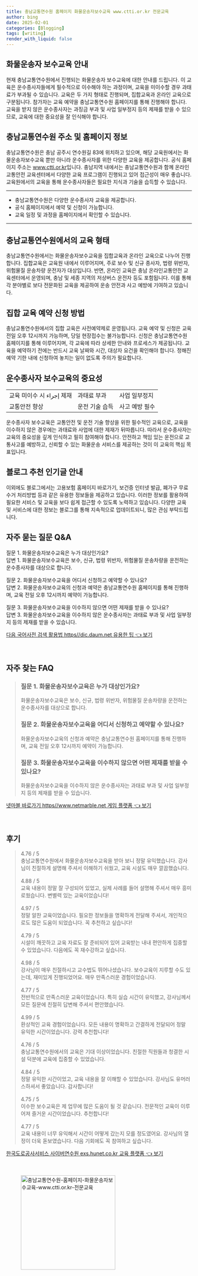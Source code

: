 ```yaml
---
title: 충남교통연수원 홈페이지 화물운송자보수교육 www.ctti.or.kr 전문교육
author: bing
date: 2025-02-01
categories: [Blogging]
tags: [writing]
render_with_liquid: false
---
```



<h2 id='화물운송자보수교육안내'>화물운송자 보수교육 안내</h2>

<p>현재 충남교통연수원에서 진행되는 화물운송자 보수교육에 대한 안내를 드립니다. 이 교육은 운수종사자들에게 필수적으로 이수해야 하는 과정이며, 교육을 미이수할 경우 과태료가 부과될 수 있습니다. 교육은 두 가지 형태로 진행되며, 집합교육과 온라인 교육으로 구분됩니다. 참가자는 교육 예약을 충남교통연수원 홈페이지를 통해 진행해야 합니다. 교육을 받지 않은 운수종사자는 과징금 부과 및 사업 일부정지 등의 제재를 받을 수 있으므로, 교육에 대한 중요성을 잘 인식해야 합니다.</p>

<h2 id='충남교통연수원정보'>충남교통연수원 주소 및 홈페이지 정보</h2>

<p>충남교통연수원은 충남 공주시 연수원길 83에 위치하고 있으며, 해당 교육원에서는 화물운송자보수교육 뿐만 아니라 운수종사자를 위한 다양한 교육을 제공합니다. 공식 홈페이지 주소는 <a href="https://www.ctti.or.kr/">www.ctti.or.kr</a>입니다. 충남지역 내에서는 충남교통연수원과 함께 온라인교통안전 교육센터에서 다양한 교육 프로그램이 진행되고 있어 접근성이 매우 좋습니다. 교육원에서의 교육을 통해 운수종사자들은 필요한 지식과 기술을 습득할 수 있습니다.</p>

<hr />

<ul>
    <li>충남교통연수원은 다양한 운수종사자 교육을 제공합니다.</li>
    <li>공식 홈페이지에서 예약 및 신청이 가능합니다.</li>
    <li>교육 일정 및 과정을 홈페이지에서 확인할 수 있습니다.</li>
</ul>

<hr />

<h2 id='교육형태'>충남교통연수원에서의 교육 형태</h2>

<p>충남교통연수원에서는 화물운송자보수교육을 집합교육과 온라인 교육으로 나누어 진행합니다. 집합교육은 교육원 내에서 이루어지며, 주로 보수 및 신규 종사자, 법령 위반자, 위험물질 운송차량 운전자가 대상입니다. 반면, 온라인 교육은 충남 온라인교통안전 교육센터에서 운영되며, 충남 및 세종 지역의 저상버스 운전자 등도 포함됩니다. 이를 통해 각 분야별로 보다 전문화된 교육을 제공하여 운송 안전과 사고 예방에 기여하고 있습니다.</p>

<h2 id='예약신청방법'>집합 교육 예약 신청 방법</h2>

<p>충남교통연수원에서의 집합 교육은 사전예약제로 운영됩니다. 교육 예약 및 신청은 교육 전일 오후 12시까지 가능하며, 당일 현장접수는 불가능합니다. 신청은 충남교통연수원 홈페이지를 통해 이루어지며, 각 교육에 따라 상세한 안내와 프로세스가 제공됩니다. 교육을 예약하기 전에는 반드시 교육 날짜와 시간, 대상자 요건을 확인해야 합니다. 정해진 예약 기한 내에 신청하여 놓치는 일이 없도록 주의가 필요합니다.</p>

<h2 id='교육중요성'>운수종사자 보수교육의 중요성</h2>

<table>
    <tr>
        <td>교육 미이수 시 إجراء 제재</td>
        <td>과태료 부과</td>
        <td>사업 일부정지</td>
    </tr>
    <tr>
        <td>교통안전 향상</td>
        <td>운전 기술 습득</td>
        <td>사고 예방 필수</td>
    </tr>
</table>

<p>운수종사자 보수교육은 교통안전 및 운전 기술 향상을 위한 필수적인 교육으로, 교육을 이수하지 않은 경우에는 과태료와 사업에 대한 제재가 뒤따릅니다. 따라서 운수종사자는 교육의 중요성을 깊게 인식하고 필히 참여해야 합니다. 안전하고 책임 있는 운전으로 교통사고를 예방하고, 신뢰할 수 있는 화물운송 서비스를 제공하는 것이 이 교육의 핵심 목표입니다.</p>

<h2 id='블로그추천'>블로그 추천 인기글 안내</h2>

<p>이외에도 블로그에서는 고용보험 홈페이지 바로가기, 보건증 인터넷 발급, 폐가구 무료수거 처리방법 등과 같은 유용한 정보들을 제공하고 있습니다. 이러한 정보를 활용하여 필요한 서비스 및 교육을 보다 쉽게 접근할 수 있도록 노력하고 있습니다. 다양한 교육 및 서비스에 대한 정보는 블로그를 통해 지속적으로 업데이트되니, 많은 관심 부탁드립니다.</p>

<h2 id='자주묻는질문'>자주 묻는 질문 Q&A</h2>

<p>질문 1. 화물운송자보수교육은 누가 대상인가요?<br>답변 1. 화물운송자보수교육은 보수, 신규, 법령 위반자, 위험물질 운송차량을 운전하는 운수종사자를 대상으로 합니다.</p>

<p>질문 2. 화물운송자보수교육을 어디서 신청하고 예약할 수 있나요?<br>답변 2. 화물운송자보수교육의 신청과 예약은 충남교통연수원 홈페이지를 통해 진행하며, 교육 전일 오후 12시까지 예약이 가능합니다.</p>

<p>질문 3. 화물운송자보수교육을 이수하지 않으면 어떤 제재를 받을 수 있나요?<br>답변 3. 화물운송자보수교육을 이수하지 않은 운수종사자는 과태료 부과 및 사업 일부정지 등의 제재를 받을 수 있습니다.</p>


<p><a class="click-button" title="다음 국어사전 검색 활용법 https//dic.daum.net 유용한 팁" href="https://aptwhite.github.io/posts/%EB%8B%A4%EC%9D%8C-%EA%B5%AD%EC%96%B4%EC%82%AC%EC%A0%84-%EA%B2%80%EC%83%89-%ED%99%9C%EC%9A%A9%EB%B2%95-httpsdic.daum.net-%EC%9C%A0%EC%9A%A9%ED%95%9C-%ED%8C%81/" rel="dofollow">다음 국어사전 검색 활용법 https//dic.daum.net 유용한 팁 👈 보기</a></p><br>
<h2 id='자주_찾는_FAQ'>자주 찾는 FAQ</h2>
<div itemscope="" itemtype="https://schema.org/FAQPage">
<blockquote>
<div itemscope="" itemprop="mainEntity" itemtype="https://schema.org/Question">
<h3 itemprop="name">질문 1. 화물운송자보수교육은 누가 대상인가요?</h3>
<div itemscope="" itemprop="acceptedAnswer" itemtype="https://schema.org/Answer">
<span itemprop="text">
<p>화물운송자보수교육은 보수, 신규, 법령 위반자, 위험물질 운송차량을 운전하는 운수종사자를 대상으로 합니다.</p>
</span>
</div>
</div>
<div itemscope="" itemprop="mainEntity" itemtype="https://schema.org/Question">
<h3 itemprop="name">질문 2. 화물운송자보수교육을 어디서 신청하고 예약할 수 있나요?</h3>
<div itemscope="" itemprop="acceptedAnswer" itemtype="https://schema.org/Answer">
<span itemprop="text">
<p>화물운송자보수교육의 신청과 예약은 충남교통연수원 홈페이지를 통해 진행하며, 교육 전일 오후 12시까지 예약이 가능합니다.</p>
</span>
</div>
</div>
<div itemscope="" itemprop="mainEntity" itemtype="https://schema.org/Question">
<h3 itemprop="name">질문 3. 화물운송자보수교육을 이수하지 않으면 어떤 제재를 받을 수 있나요?</h3>
<div itemscope="" itemprop="acceptedAnswer" itemtype="https://schema.org/Answer">
<span itemprop="text">
<p>화물운송자보수교육을 이수하지 않은 운수종사자는 과태료 부과 및 사업 일부정지 등의 제재를 받을 수 있습니다.</p>
</span>
</div>
</div>
</blockquote>
</div>
<p><a class="click-button" title="넷마블 바로가기 https//www.netmarble.net 게임 플랫폼" href="https://aptwhite.github.io/posts/%EB%84%B7%EB%A7%88%EB%B8%94-%EB%B0%94%EB%A1%9C%EA%B0%80%EA%B8%B0-httpswww.netmarble.net-%EA%B2%8C%EC%9E%84-%ED%94%8C%EB%9E%AB%ED%8F%BC/" rel="dofollow">넷마블 바로가기 https//www.netmarble.net 게임 플랫폼 👈 보기</a></p><br>
<h2 id='후기'>후기</h2>
<div itemscope itemtype="https://schema.org/Product">
  <blockquote>
  <div itemprop="review" itemscope itemtype="https://schema.org/Review">
      <div itemprop="reviewRating" itemscope itemtype="https://schema.org/Rating"> <span itemprop="ratingValue">4.76</span> / <span itemprop="bestRating">5</span> </div>
      <span itemprop="reviewBody">충남교통연수원에서 화물운송자보수교육을 받아 보니 정말 유익했습니다. 강사님이 친절하게 설명해 주셔서 이해하기 쉬웠고, 교육 시설도 매우 깔끔했습니다.</span>
  </div>
  <br>
  <div itemprop="review" itemscope itemtype="https://schema.org/Review">
      <div itemprop="reviewRating" itemscope itemtype="https://schema.org/Rating"> <span itemprop="ratingValue">4.88</span> / <span itemprop="bestRating">5</span> </div>
      <span itemprop="reviewBody">교육 내용이 정말 잘 구성되어 있었고, 실제 사례를 들어 설명해 주셔서 매우 흥미로웠습니다. 변별력 있는 교육이었습니다!</span>
  </div>
  <br>
  <div itemprop="review" itemscope itemtype="https://schema.org/Review">
      <div itemprop="reviewRating" itemscope itemtype="https://schema.org/Rating"> <span itemprop="ratingValue">4.97</span> / <span itemprop="bestRating">5</span> </div>
      <span itemprop="reviewBody">정말 알찬 교육이었습니다. 필요한 정보들을 명확하게 전달해 주셔서, 개인적으로도 많은 도움이 되었습니다. 꼭 추천하고 싶습니다!</span>
  </div>
  <br>
  <div itemprop="review" itemscope itemtype="https://schema.org/Review">
      <div itemprop="reviewRating" itemscope itemtype="https://schema.org/Rating"> <span itemprop="ratingValue">4.79</span> / <span itemprop="bestRating">5</span> </div>
      <span itemprop="reviewBody">시설이 깨끗하고 교육 자료도 잘 준비되어 있어 교육받는 내내 편안하게 집중할 수 있었습니다. 다음에도 꼭 재수강하고 싶습니다.</span>
  </div>
  <br>
  <div itemprop="review" itemscope itemtype="https://schema.org/Review">
      <div itemprop="reviewRating" itemscope itemtype="https://schema.org/Rating"> <span itemprop="ratingValue">4.98</span> / <span itemprop="bestRating">5</span> </div>
      <span itemprop="reviewBody">강사님이 매우 친절하시고 교수법도 뛰어나셨습니다. 보수교육이 지루할 수도 있는데, 재미있게 진행되었어요. 매우 만족스러운 경험이었습니다.</span>
  </div>
  <br>
  <div itemprop="review" itemscope itemtype="https://schema.org/Review">
      <div itemprop="reviewRating" itemscope itemtype="https://schema.org/Rating"> <span itemprop="ratingValue">4.77</span> / <span itemprop="bestRating">5</span> </div>
      <span itemprop="reviewBody">전반적으로 만족스러운 교육이었습니다. 특히 실습 시간이 유익했고, 강사님께서 모든 질문에 친절히 답변해 주셔서 편안했습니다.</span>
  </div>
  <br>
  <div itemprop="review" itemscope itemtype="https://schema.org/Review">
      <div itemprop="reviewRating" itemscope itemtype="https://schema.org/Rating"> <span itemprop="ratingValue">4.99</span> / <span itemprop="bestRating">5</span> </div>
      <span itemprop="reviewBody">환상적인 교육 경험이었습니다. 모든 내용이 명확하고 간결하게 전달되어 정말 유익한 시간이었습니다. 강력 추천합니다!</span>
  </div>
  <br>
  <div itemprop="review" itemscope itemtype="https://schema.org/Review">
      <div itemprop="reviewRating" itemscope itemtype="https://schema.org/Rating"> <span itemprop="ratingValue">4.76</span> / <span itemprop="bestRating">5</span> </div>
      <span itemprop="reviewBody">충남교통연수원에서의 교육은 기대 이상이었습니다. 친절한 직원들과 청결한 시설 덕분에 교육에 집중할 수 있었습니다.</span>
  </div>
  <br>
  <div itemprop="review" itemscope itemtype="https://schema.org/Review">
      <div itemprop="reviewRating" itemscope itemtype="https://schema.org/Rating"> <span itemprop="ratingValue">4.84</span> / <span itemprop="bestRating">5</span> </div>
      <span itemprop="reviewBody">정말 유익한 시간이었고, 교육 내용을 잘 이해할 수 있었습니다. 강사님도 유머러스하셔서 좋았습니다. 감사합니다!</span>
  </div>
  <br>
  <div itemprop="review" itemscope itemtype="https://schema.org/Review">
      <div itemprop="reviewRating" itemscope itemtype="https://schema.org/Rating"> <span itemprop="ratingValue">4.75</span> / <span itemprop="bestRating">5</span> </div>
      <span itemprop="reviewBody">이수한 보수교육은 제 업무에 많은 도움이 될 것 같습니다. 전문적인 교육이 이루어져 즐거운 시간이었습니다. 추천합니다!</span>
  </div>
  <br>
  <div itemprop="review" itemscope itemtype="https://schema.org/Review">
      <div itemprop="reviewRating" itemscope itemtype="https://schema.org/Rating"> <span itemprop="ratingValue">4.77</span> / <span itemprop="bestRating">5</span> </div>
      <span itemprop="reviewBody">교육 내용이 너무 유익해서 시간이 어떻게 갔는지 모를 정도였어요. 강사님의 열정이 더욱 돋보였습니다. 다음 기회에도 꼭 참여하고 싶습니다.</span>
  </div>
  </blockquote>
</div>
<p><a class="click-button" title="한국도로공사서비스 사이버연수원 exs.hunet.co.kr 교육 플랫폼" href="https://aptwhite.github.io/posts/%ED%95%9C%EA%B5%AD%EB%8F%84%EB%A1%9C%EA%B3%B5%EC%82%AC%EC%84%9C%EB%B9%84%EC%8A%A4-%EC%82%AC%EC%9D%B4%EB%B2%84%EC%97%B0%EC%88%98%EC%9B%90-exs.hunet.co.kr-%EA%B5%90%EC%9C%A1-%ED%94%8C%EB%9E%AB%ED%8F%BC/" rel="dofollow">한국도로공사서비스 사이버연수원 exs.hunet.co.kr 교육 플랫폼 👈 보기</a></p><br>
<figure class="image"><img src="https://aptwhite.github.io/assets/img/thumbnail/충남교통연수원-홈페이지-화물운송자보수교육-www.ctti.or.kr-전문교육.webp" alt="충남교통연수원-홈페이지-화물운송자보수교육-www.ctti.or.kr-전문교육" width="256" height="256"></figure>